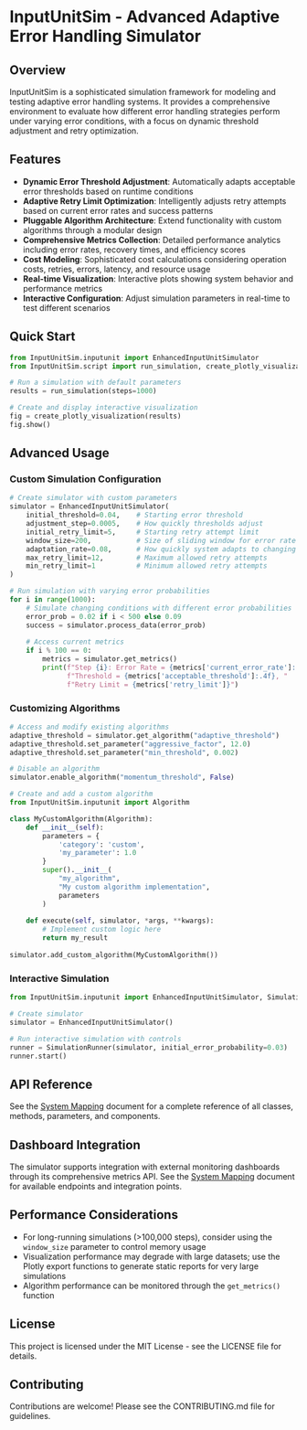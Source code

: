 # InputUnitSim - Advanced Adaptive Error Handling Simulator

## Overview
InputUnitSim is a sophisticated simulation framework for modeling and testing adaptive error handling systems. It provides a comprehensive environment to evaluate how different error handling strategies perform under varying error conditions, with a focus on dynamic threshold adjustment and retry optimization.

## Features
- **Dynamic Error Threshold Adjustment**: Automatically adapts acceptable error thresholds based on runtime conditions
- **Adaptive Retry Limit Optimization**: Intelligently adjusts retry attempts based on current error rates and success patterns
- **Pluggable Algorithm Architecture**: Extend functionality with custom algorithms through a modular design
- **Comprehensive Metrics Collection**: Detailed performance analytics including error rates, recovery times, and efficiency scores
- **Cost Modeling**: Sophisticated cost calculations considering operation costs, retries, errors, latency, and resource usage
- **Real-time Visualization**: Interactive plots showing system behavior and performance metrics
- **Interactive Configuration**: Adjust simulation parameters in real-time to test different scenarios

## Quick Start
```python
from InputUnitSim.inputunit import EnhancedInputUnitSimulator
from InputUnitSim.script import run_simulation, create_plotly_visualization

# Run a simulation with default parameters
results = run_simulation(steps=1000)

# Create and display interactive visualization
fig = create_plotly_visualization(results)
fig.show()
```

## Advanced Usage

### Custom Simulation Configuration
```python
# Create simulator with custom parameters
simulator = EnhancedInputUnitSimulator(
    initial_threshold=0.04,    # Starting error threshold
    adjustment_step=0.0005,    # How quickly thresholds adjust
    initial_retry_limit=5,     # Starting retry attempt limit
    window_size=200,           # Size of sliding window for error rate calculation
    adaptation_rate=0.08,      # How quickly system adapts to changing conditions
    max_retry_limit=12,        # Maximum allowed retry attempts
    min_retry_limit=1          # Minimum allowed retry attempts
)

# Run simulation with varying error probabilities
for i in range(1000):
    # Simulate changing conditions with different error probabilities
    error_prob = 0.02 if i < 500 else 0.09
    success = simulator.process_data(error_prob)
    
    # Access current metrics
    if i % 100 == 0:
        metrics = simulator.get_metrics()
        print(f"Step {i}: Error Rate = {metrics['current_error_rate']:.4f}, "
              f"Threshold = {metrics['acceptable_threshold']:.4f}, "
              f"Retry Limit = {metrics['retry_limit']}")
```

### Customizing Algorithms
```python
# Access and modify existing algorithms
adaptive_threshold = simulator.get_algorithm("adaptive_threshold")
adaptive_threshold.set_parameter("aggressive_factor", 12.0)
adaptive_threshold.set_parameter("min_threshold", 0.002)

# Disable an algorithm
simulator.enable_algorithm("momentum_threshold", False)

# Create and add a custom algorithm
from InputUnitSim.inputunit import Algorithm

class MyCustomAlgorithm(Algorithm):
    def __init__(self):
        parameters = {
            'category': 'custom',
            'my_parameter': 1.0
        }
        super().__init__(
            "my_algorithm", 
            "My custom algorithm implementation",
            parameters
        )
        
    def execute(self, simulator, *args, **kwargs):
        # Implement custom logic here
        return my_result
        
simulator.add_custom_algorithm(MyCustomAlgorithm())
```

### Interactive Simulation
```python
from InputUnitSim.inputunit import EnhancedInputUnitSimulator, SimulationRunner

# Create simulator
simulator = EnhancedInputUnitSimulator()

# Run interactive simulation with controls
runner = SimulationRunner(simulator, initial_error_probability=0.03)
runner.start()
```

## API Reference
See the [System Mapping](systemmapping.md) document for a complete reference of all classes, methods, parameters, and components.

## Dashboard Integration
The simulator supports integration with external monitoring dashboards through its comprehensive metrics API. See the [System Mapping](systemmapping.md) document for available endpoints and integration points.

## Performance Considerations
- For long-running simulations (>100,000 steps), consider using the `window_size` parameter to control memory usage
- Visualization performance may degrade with large datasets; use the Plotly export functions to generate static reports for very large simulations
- Algorithm performance can be monitored through the `get_metrics()` function

## License
This project is licensed under the MIT License - see the LICENSE file for details.

## Contributing
Contributions are welcome! Please see the CONTRIBUTING.md file for guidelines.

